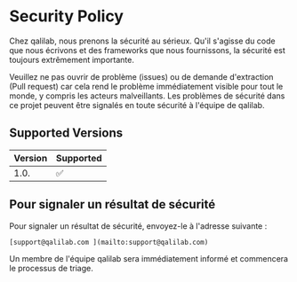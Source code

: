 # Security Policy

Chez qalilab, nous prenons la sécurité au sérieux. Qu'il s'agisse du code que nous écrivons et des frameworks que nous fournissons, la sécurité est toujours extrêmement importante.

Veuillez ne pas ouvrir de problème (issues) ou de demande d'extraction (Pull request) car cela rend le problème immédiatement visible pour tout le monde, y compris les acteurs malveillants. Les problèmes de sécurité dans ce projet peuvent être signalés en toute sécurité à l'équipe de qalilab.

## Supported Versions

| Version | Supported          |
| ------- | ------------------ |
| 1.0.    | :white_check_mark: |

## Pour signaler un résultat de sécurité

Pour signaler un résultat de sécurité, envoyez-le à l'adresse suivante :

    [support@qalilab.com ](mailto:support@qalilab.com)

Un membre de l'équipe qalilab sera immédiatement informé et commencera le processus de triage.

